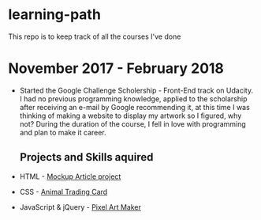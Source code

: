 # learning-path
This repo is to keep track of all the courses I've done 

# November 2017 - February 2018
- Started the Google Challenge Scholership - Front-End track on Udacity. I had no previous programming knowledge, applied to the scholarship after receiving an e-mail by Google recommending it, at this time I was thinking of making a website to display my artwork so I figured, why not? During the duration of the course, I fell in love with programming and plan to make it career.

  ## Projects and Skills aquired
- HTML - [Mockup Article project](https://sofiabsilva.github.io/html-mockup-article/)
- CSS - [Animal Trading Card](https://sofiabsilva.github.io/animal-trading-card/)
- JavaScript & jQuery - [Pixel Art Maker](https://sofiabsilva.github.io/pixel-art-maker/)

